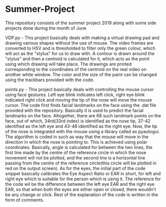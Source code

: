 # Summer-Project
This repository consists of the summer project 2019 along with some side projects done during the month of June

VDP.py - This project basically deals with making a virtual drawing pad and drawing various shapes without the use of mouse. The video frames are converted to HSV and is thresholded to filter only the green colour, which will act as the "stylus" for us to draw with. A contour is drawn around the "stylus" and then a centroid is calculated for it, which acts as the point using which drawing will take place. The drawings are printed corresponding to the coordinates of the centroid on the real video on another white window. The color and the size of the paint can be changed using the trackbars provided with the code.

points.py - This project basically deals with controlling the mouse cursor using face gestures. Left eye blink indicates left click, right eye blink indicated right click and moving the tip of the nose will move the mouse cursor. The code first finds facial landmarks on the face using the .dat file provided with the repository. Basically it is used to predict the facial landmarks on the face. Altogether, there are 68 such landmark points on the face, out of which, 34rd(33rd index) is identified as the nose tip, 37-42 identified as the left eye and 43-48 identified as the right eye. Now, the tip of the nose is integrated with the mouse using a library called as pyautogui. The algorithm is coded in such as way that the mouse will move in the direction in which the nose is pointing to. This is achieved using polar coordinates. Basically, angle is calculated for between the two lines, the first line made by the centre of the reference circle in which the nose movement will not be plotted, and the second line is a horizontal line passing from the centre of the reference circle(this circle will be plotted in red on the output screen). 
As for the eyes, the initial part of the code snippet basically calibrates the Eye Aspect Ratio or EAR in short, for left and right eye which is suitable for the person which is using it. The reference for the code wil be the difference between the left eye EAR and the right eye EAR, so that when both the eyes are either open or closed, there wouldn't be any change or click. Rest of the explanation of the code is written in the form of comments.
